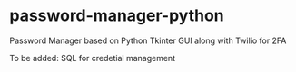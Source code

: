# password-manager-python
Password Manager based on Python Tkinter GUI along with Twilio for 2FA


To be added:
SQL for credetial management
